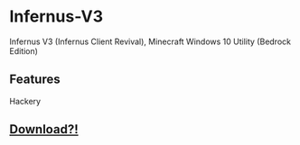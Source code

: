 # Infernus-V3
Infernus V3 (Infernus Client Revival), Minecraft Windows 10 Utility (Bedrock Edition) 

## Features
Hackery

## [Download?!](https://discord.gg/cUvNQfwem4)
